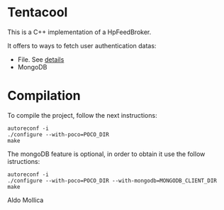 Tentacool
=========

This is a C++ implementation of a HpFeedBroker.

It offers to ways to fetch user authentication datas: 
 - File. See [details](docs/file.md)
 - MongoDB

Compilation
===========

To compile the project, follow the next instructions:

	autoreconf -i
    ./configure --with-poco=POCO_DIR
    make

The mongoDB feature is optional, in order to obtain it use the follow istructions:

	autoreconf -i
    ./configure --with-poco=POCO_DIR --with-mongodb=MONGODB_CLIENT_DIR
    make

Aldo Mollica

